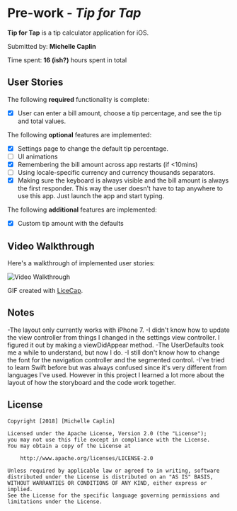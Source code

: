 # Pre-work - *Tip for Tap*

**Tip for Tap** is a tip calculator application for iOS.

Submitted by: **Michelle Caplin**

Time spent: **16 (ish?)** hours spent in total

## User Stories

The following **required** functionality is complete:

* [x] User can enter a bill amount, choose a tip percentage, and see the tip and total values.

The following **optional** features are implemented:
* [x] Settings page to change the default tip percentage.
* [ ] UI animations
* [x] Remembering the bill amount across app restarts (if <10mins)
* [ ] Using locale-specific currency and currency thousands separators.
* [x] Making sure the keyboard is always visible and the bill amount is always the first responder. This way the user doesn't have to tap anywhere to use this app. Just launch the app and start typing.

The following **additional** features are implemented:

- [x] Custom tip amount with the defaults

## Video Walkthrough 

Here's a walkthrough of implemented user stories:

<img src='https://i.imgur.com/ddWaVUk.gif' title='Video Walkthrough' width='' alt='Video Walkthrough' />

GIF created with [LiceCap](http://www.cockos.com/licecap/).

## Notes

-The layout only currently works with iPhone 7.
-I didn't know how to update the view controller from things I changed in the settings view controller. I figured it out by making a viewDidAppear method.
-The UserDefaults took me a while to understand, but now I do.
-I still don't know how to change the font for the navigation controller and the segmented control.
-I've tried to learn Swift before but was always confused since it's very different from languages I've used. However in this project I learned a lot more about the layout of how the storyboard and the code work together.


## License

    Copyright [2018] [Michelle Caplin]

    Licensed under the Apache License, Version 2.0 (the "License");
    you may not use this file except in compliance with the License.
    You may obtain a copy of the License at

        http://www.apache.org/licenses/LICENSE-2.0

    Unless required by applicable law or agreed to in writing, software
    distributed under the License is distributed on an "AS IS" BASIS,
    WITHOUT WARRANTIES OR CONDITIONS OF ANY KIND, either express or implied.
    See the License for the specific language governing permissions and
    limitations under the License.